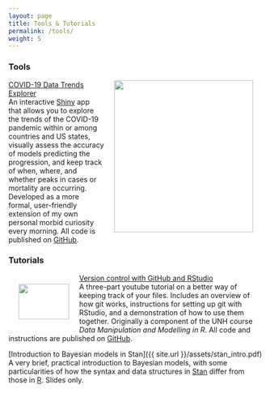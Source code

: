 ```yaml
---
layout: page
title: Tools & Tutorials
permalink: /tools/
weight: 5
---
```


### Tools  
<img width="275" height="300" style="float:right; margin: 0px 20px" src="{{ site.url }}/assets/COVID_Italy.png">[COVID-19 Data Trends Explorer](https://sz-tim.shinyapps.io/covid19-ihme/)    
An interactive [Shiny](https://shiny.rstudio.com/) app that allows you to explore the trends of the COVID-19 pandemic within or among countries and US states, visually assess the accuracy of models predicting the progression, and keep track of when, where, and whether peaks in cases or mortality are occurring. Developed as a more formal, user-friendly extension of my own personal morbid curiosity every morning. All code is published on [GitHub](https://github.com/Sz-Tim/COVID19-IHME).  


### Tutorials   
<img width="100" height="70" style="float:left; margin: 20px 20px" src="{{ site.url }}/assets/git_workflow.png">[Version control with GitHub and RStudio](https://www.youtube.com/playlist?list=PL7GjEq0oE7-YrZoV5eWkO-YOQbZtz-RxX)  
A three-part youtube tutorial on a better way of keeping track of your files. Includes an overview of how git works, instructions for setting up git with RStudio, and a demonstration of how to use them together. Originally a component of the UNH course *Data Manipulation and Modelling in R*. All code and instructions are published on [GitHub](https://github.com/Sz-Tim/NR995_Module_9).  

[Introduction to Bayesian models in Stan]({{ site.url }}/assets/stan_intro.pdf)  
A very brief, practical introduction to Bayesian models, with some particularities of how the syntax and data structures in [Stan](https://mc-stan.org//) differ from those in [R](http://cran.r-project.org/). Slides only. 
